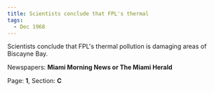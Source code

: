 ```yaml
---  
title: Scientists conclude that FPL's thermal  
tags:  
  - Dec 1968  
---  
```

  
Scientists conclude that FPL's thermal pollution is damaging areas of Biscayne Bay.  
  
Newspapers: **Miami Morning News or The Miami Herald**  
  
Page: **1**, Section: **C** 
